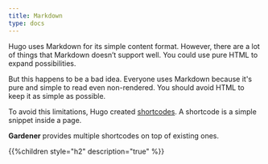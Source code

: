 ```yaml
---
title: Markdown
type: docs
---
```


Hugo uses Markdown for its simple content format. However, there are a lot of things that Markdown 
doesn’t support well. You could use pure HTML to expand possibilities.

But this happens to be a bad idea. Everyone uses Markdown because it's pure and simple to read 
even non-rendered. You should avoid HTML to keep it as simple as possible.

To avoid this limitations, Hugo created [shortcodes](https://gohugo.io/extras/shortcodes/). A 
shortcode is a simple snippet inside a page.

**Gardener** provides multiple shortcodes on top of existing ones.

{{%children style="h2" description="true" %}}
